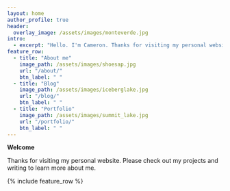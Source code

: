 ```yaml
---
layout: home
author_profile: true
header:
  overlay_image: /assets/images/monteverde.jpg 
intro: 
  - excerpt: "Hello. I'm Cameron. Thanks for visiting my personal website."
feature_row:
  - title: "About me"
    image_path: /assets/images/shoesap.jpg
    url: "/about/"
    btn_label: " "
  - title: "Blog"
    image_path: /assets/images/iceberglake.jpg
    url: "/blog/"
    btn_label: " "
  - title: "Portfolio"
    image_path: /assets/images/summit_lake.jpg
    url: "/portfolio/"
    btn_label: " "        
---
```


**Welcome**

Thanks for visiting my personal website. Please check out my projects and writing to learn more about me.

{% include feature_row %}
